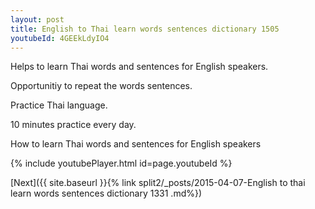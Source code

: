 ```yaml
---
layout: post
title: English to Thai learn words sentences dictionary 1505 
youtubeId: 4GEEkLdyIO4
---
```

 
 
Helps to learn Thai words and sentences for English speakers.

Opportunitiy to repeat the words sentences. 

Practice Thai language. 
 
10 minutes practice every day. 
 
How to learn Thai words and sentences for English speakers 
 
{% include youtubePlayer.html id=page.youtubeId %}
 
 
[Next]({{ site.baseurl }}{% link  split2/_posts/2015-04-07-English to thai learn words sentences dictionary 1331 .md%})
 
